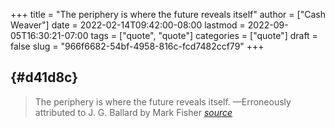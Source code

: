 +++
title = "The periphery is where the future reveals itself"
author = ["Cash Weaver"]
date = 2022-02-14T09:42:00-08:00
lastmod = 2022-09-05T16:30:21-07:00
tags = ["quote", "quote"]
categories = ["quote"]
draft = false
slug = "966f6682-54bf-4958-816c-fcd7482ccf79"
+++

##  {#d41d8c}

> The periphery is where the future reveals itself.
>                   —Erroneously attributed to J. G. Ballard by Mark Fisher
> _[source](https:foo)_
